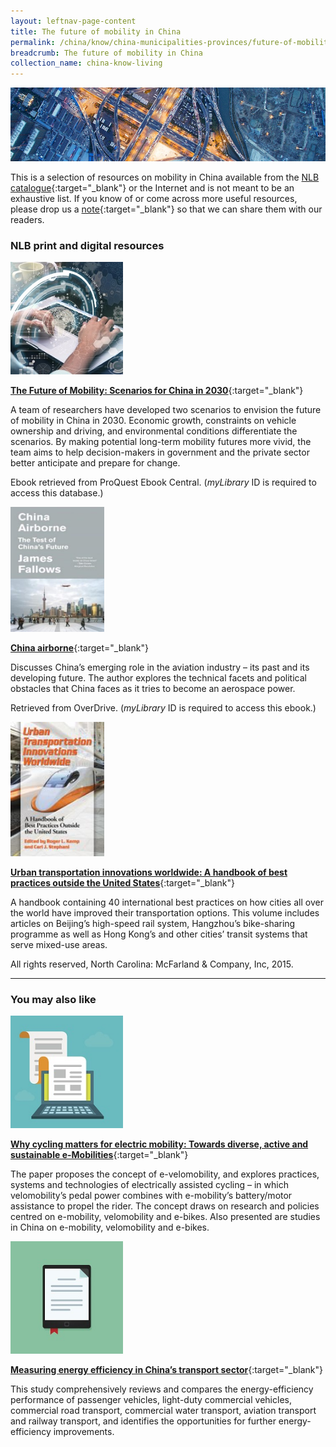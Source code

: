 ```yaml
---
layout: leftnav-page-content
title: The future of mobility in China
permalink: /china/know/china-municipalities-provinces/future-of-mobility/
breadcrumb: The future of mobility in China
collection_name: china-know-living
---
```


<img src="\images\china-living\future-of-mobility.jpg" alt="future of mobility" style="width:800px;" />

This is a selection of resources on mobility in China available from the [NLB catalogue](http://catalogue.nlb.gov.sg/){:target="_blank"} or the Internet and is not meant to be an exhaustive list. If you know of or come across more useful resources, please drop us a [note](mailto:ref@nlb.gov.sg){:target="_blank"} so that we can share them with our readers.

### **NLB print and digital resources**

<img src="/images/resources/Database 2.jpg" style="width:180px;" />

[**The Future of Mobility: Scenarios for China in 2030**](http://eresources.nlb.gov.sg/Main/Browse?startsWith=P){:target="_blank"}

A team of researchers have developed two scenarios to envision the future of mobility in China in 2030. Economic growth, constraints on vehicle ownership and driving, and environmental conditions differentiate the scenarios. By making potential long-term mobility futures more vivid, the team aims to help decision-makers in government and the private sector better anticipate and prepare for change.

Ebook retrieved from ProQuest Ebook Central. (*myLibrary* ID is required to access this database.)

<img src="/images/book-covers/China-airborne.jpg" style="width:150px;" />

[**China airborne**](https://singapore.libraryreserve.com/10/50/en/ContentDetails.htm?id=D94E5B50-A815-45AB-9280-E57A9ADCF93C){:target="_blank"}

Discusses China’s emerging role in the aviation industry – its past and its developing future. The author explores the technical facets and political obstacles that China faces as it tries to become an aerospace power.

Retrieved from OverDrive. (*myLibrary* ID is required to access this ebook.)

<img src="/images/book-covers/Urban-transportation-innovations-worldwide.jpg" style="width:150px;" />

[**Urban transportation innovations worldwide: A handbook of best practices outside the United States**](http://eservice.nlb.gov.sg/item_holding.aspx?bid=202634972){:target="_blank"}

A handbook containing 40 international best practices on how cities all over the world have improved their transportation options. This volume includes articles on Beijing’s high-speed rail system, Hangzhou’s bike-sharing programme as well as Hong Kong’s and other cities’ transit systems that serve mixed-use areas.

All rights reserved, North Carolina: McFarland & Company, Inc, 2015.

---

### **You may also like**

<img src="/images/resources/Article 1.jpg" style="width:180px;" />

[**Why cycling matters for electric mobility: Towards diverse, active and sustainable e-Mobilities**](http://www.tandfonline.com/doi/pdf/10.1080/17450101.2017.1335463){:target="_blank"}

The paper proposes the concept of e-velomobility, and explores practices, systems and technologies of electrically assisted cycling – in which velomobility’s pedal power combines with e-mobility’s battery/motor assistance to propel the rider. The concept draws on research and policies centred on e-mobility, velomobility and e-bikes. Also presented are studies in China on e-mobility, velomobility and e-bikes.

<img src="/images/resources/Article 2.jpg" style="width:180px;" />

[**Measuring energy efficiency in China’s transport sector**](http://www.mdpi.com/1996-1073/10/5/660/pdf){:target="_blank"}

This study comprehensively reviews and compares the energy-efficiency performance of passenger vehicles, light-duty commercial vehicles, commercial road transport, commercial water transport, aviation transport and railway transport, and identifies the opportunities for further energy-efficiency improvements.